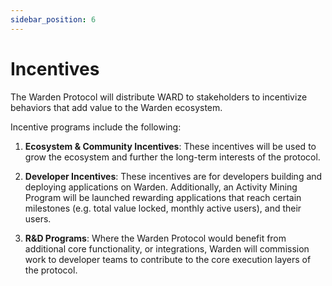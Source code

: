 ```yaml
---
sidebar_position: 6
---
```


# Incentives

The Warden Protocol will distribute WARD to stakeholders to incentivize behaviors that add value to the Warden ecosystem.

Incentive programs include the following:

1. **Ecosystem & Community Incentives**: These incentives will be used to grow the ecosystem and further the long-term interests of the protocol.

2. **Developer Incentives**: These incentives are for developers building and deploying applications on Warden. Additionally, an Activity Mining Program will be launched rewarding applications that reach certain milestones (e.g. total value locked, monthly active users), and their users.

3. **R&D Programs**: Where the Warden Protocol would benefit from additional core functionality, or integrations, Warden will commission work to developer teams to contribute to the core execution layers of the protocol.
